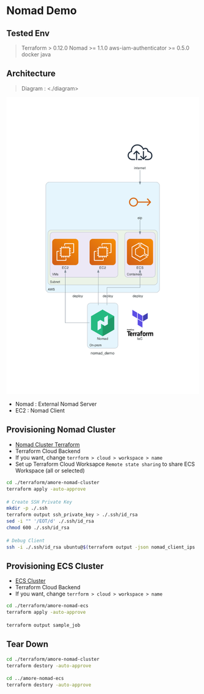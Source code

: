 # Nomad Demo

## Tested Env

> Terraform > 0.12.0
> Nomad >= 1.1.0
> aws-iam-authenticator >= 0.5.0
> docker
> java

## Architecture

> Diagram : <./diagram>

![architecture](./diagram/nomad_demo.png)

- Nomad : External Nomad Server
- EC2 : Nomad Client

## Provisioning Nomad Cluster

- [Nomad Cluster Terraform](./terraform/amore-nomad-cluster)
- Terraform Cloud Backend
- If you want, change `terrform > cloud > workspace > name`
- Set up Terraform Cloud Worksapce `Remote state sharing` to share ECS Workspace (all or selected)

```bash
cd ./terraform/amore-nomad-cluster
terraform apply -auto-approve

# Create SSH Private Key
mkdir -p ./.ssh
terraform output ssh_private_key > ./.ssh/id_rsa
sed -i "" '/EOT/d' ./.ssh/id_rsa
chmod 600 ./.ssh/id_rsa

# Debug Client
ssh -i ./.ssh/id_rsa ubuntu@$(terraform output -json nomad_client_ips | jq -r '.[0]')
```

## Provisioning ECS Cluster

- [ECS Cluster](./terraform/amore-nomad-ecs)
- Terraform Cloud Backend
- If you want, change `terrform > cloud > workspace > name`

```bash
cd ./terraform/amore-nomad-ecs
terraform apply -auto-approve

terraform output sample_job
```


## Tear Down

```bash
cd ./terraform/amore-nomad-cluster
terraform destory -auto-approve

cd ../amore-nomad-ecs
terraform destory -auto-approve
```
